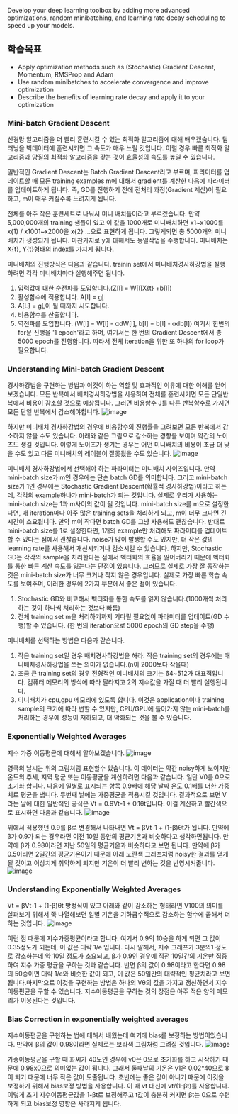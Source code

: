 Develop your deep learning toolbox by adding more advanced optimizations, random minibatching, and learning rate decay scheduling to speed up your models.

## 학습목표
- Apply optimization methods such as (Stochastic) Gradient Descent, Momentum, RMSProp and Adam
- Use random minibatches to accelerate convergence and improve optimization
- Describe the benefits of learning rate decay and apply it to your optimization

### Mini-batch Gradient Descent
신경망 알고리즘을 더 빨리 훈련시킬 수 있는 최적화 알고리즘에 대해 배우겠습니다. 딥러닝을 빅데이터에 훈련시키면 그 속도가 매우 느릴 것입니다. 이럴 경우 빠른 최적화 알고리즘과 양질의 최적화 알고리즘을 갖는 것이 효율성의 속도를 높일 수 있습니다.

일반적인 Gradient Descent는 Batch Gradient Descent라고 부르며, 파라미터를 업데이트할 때 모든 training examples m에 대해서 gradient를 계산한 다음에 파라미터를 업데이트하게 됩니다. 즉, GD를 진행하기 전에 전처리 과정(Gradient 계산)이 필요하고, m이 매우 커질수록 느려지게 됩니다.

전체를 아주 작은 훈련세트로 나눠서 미니 배치들이라고 부르겠습니다. 만약 5,000,000개의 training 샘플이 있고 이 값을 1000개로 미니배치하면 x1~x1000를 x{1} / x1001~x2000을 x{2} ...으로 표현하게 됩니다. 그렇게되면 총 5000개의 미니배치가 생성되게 됩니다. 마찬가지로 y에 대해서도 동일작업을 수행합니다. 미니배치는 X{t}, Y{t}형태의 index를 가지게 됩니다.

미니배치의 진행방식은 다음과 같습니다. trainin set에서 미니배치경사하강볍을 실행하려면 각각 미니배치마다 실행해주면 됩니다.
1. 입력값에 대한 순전파를 도입합니다.(Z[l] = W[l]X{t} +b[l])
2. 활성함수에 적용합니다. A[l] = g[l](Z[l])
3. A[L] = g[L](Z[L])이 될 때까지 시도합니다.
4. 비용함수를 산출합니다.
5. 역전파를 도입합니다. (W[l] = W[l] - αdW[l], b[l] = b[l] - αdb[l])
여기서 한번의 for문 진행을 '1 epoch'라고 하며, 여기서는 한 번의 Gradient Descent에서 총 5000 epoch를 진행합니다. 따라서 전체 iteration을 위한 또 하나의 for loop가 필요합니다.

### Understanding Mini-batch Gradient Descent
경사하강법을 구현하는 방법과 이것이 하는 역할 및 효과적인 이유에 대한 이해를 얻어보겠습니다. 모든 반복에서 배치경사하강법을 사용하여 전체를 훈련시키면 모든 단일반복에서 비용이 감소할 것으로 예상됩니다. 그러면 비용함수 J를 다른 반복함수로 가지면 모든 단일 반복에서 감소해야합니다.
![image](https://github.com/ellieso/coursera-deep-learning-specialization/assets/83899219/d3a574a3-45f7-4a03-8ccc-cbe1a867b8cd)

하지만 미니배치 경사하강법의 경우에 비용함수의 진행률을 그려보면 모든 반복에서 감소하지 않을 수도 있습니다. 아래와 같은 그림으로 감소하는 경향을 보이며 약간의 노이즈도 생길 것입니다. 이렇게 노이즈가 생기는 경우는 어떤 미니배치의 비용이 조금 더 낮을 수도 있고 다른 미니배치의 레이블이 잘못됬을 수도 있습니다.
![image](https://github.com/ellieso/coursera-deep-learning-specialization/assets/83899219/d54a73aa-44f9-4dd5-bac0-ff68b5c608f8)

미니배치 경사하강법에서 선택해야 하는 파라미터는 미니배치 사이즈입니다. 만약 mini-batch size가 m인 경우에는 단순 batch GD를 의미합니다. 그리고 mini-batch size가 1인 경우에는 Stochastic Gradient Descent(확률적 경사하강법)이라고 하는데, 각각의 example하나가 mini-batch가 되는 것입니다.
실제로 우리가 사용하는 mini-batch size는 1과 m사이의 값이 될 것입니다. mini-batch size를 m으로 설정한다면, 매 iteration마다 아주 많은 training sets을 처리하게 되고, m이 너무 크다면 긴 시간이 소요됩니다. 만약 m이 작다면 batch GD를 그냥 사용해도 괜찮습니다.
반대로 mini-batch size를 1로 설정한다면, 1개의 example만 처리해도 파라미터를 업데이트할 수 있다는 점에서 괜찮습니다. noise가 많이 발생할 수도 있지만, 더 작은 값의 learning rate를 사용해서 개선시키거나 감소시킬 수 있습니다. 하지만, Stochastic GD는 각각의 sample을 처리한다는 점에서 벡터화의 효율을 잃어버리기 때문에 벡터화를 통한 빠른 계산 속도를 잃는다는 단점이 있습니다.
그러므로 실제로 가장 잘 동작하는 것은 mini-batch size가 너무 크거나 작지 않은 경우입니다. 실제로 가장 빠른 학습 속도를 보여주며, 이러한 경우에 2가지 부분에서 좋은 점이 있습니다.
1. Stochastic GD와 비교해서 벡터화를 통한 속도를 잃지 않습니다.(1000개씩 처리하는 것이 하나씩 처리하는 것보다 빠름)
2. 전체 training set m을 처리하기까지 기다릴 필요없이 파라미터를 업데이트(GD 수행)할 수 있습니다. (한 번의 iteration으로 5000 epoch의 GD step을 수행)

미니배치를 선택하는 방법은 다음과 같습니다.
1. 작은 training set일 경우 배치경사하강법을 해라. 작은 training set의 경우에는 매니배치경사하강법을 쓰는 의미가 없습니다.(n이 2000보다 작을때)
2. 조금 큰 training set의 경우 전형적인 미니배치의 크기는 64~512가 대표적입니다. 컴퓨터 메모리의 방식에 따라 달라지고 2의 지수값을 가질 때 더 빨리 실행됩니다.
3. 미니배치가 cpu,gpu 메모리에 있도록 합니다. 이것은 application이나 training sample의 크기에 따라 변할 수 있지만, CPU/GPU에 들어가지 않는 mini-batch를 처리하는 경우에 성능이 저하되고, 더 악화되는 것을 볼 수 있습니다.

### Exponentially Weighted Averages
지수 가중 이동평균에 대해서 알아보겠습니다. 
![image](https://github.com/ellieso/coursera-deep-learning-specialization/assets/83899219/36741927-9a49-441e-bc7f-7a8cc3b95ba7)

영국의 날씨는 위의 그림처럼 표현할수 있습니다. 이 데이터는 약간 noisy하게 보이지만 온도의 추세, 지역 평균 또는 이동평균을 계산하려면 다음과 같습니다.
일단 V0를 0으로 초기화 합니다. 다음에 일별로 표시되는 항목 0.9배에 해당 날짜 온도 0.1배를 더한 가중치로 평균을 냅니다. 두번째 날에는 가중평균을 적용시킬 것입니다. 결과적으로 보면 V라는 날에 대한 일반적인 공식은 Vt = 0.9Vt-1 + 0.1θt입니다. 이걸 계산하고 빨간색으로 표시하면 다음과 같습니다.
![image](https://github.com/ellieso/coursera-deep-learning-specialization/assets/83899219/576f11c2-aaf6-47d6-affe-23342f088322)

위에서 적용했던 0.9를 β로 변경해서 나타내면 Vt = βVt-1 + (1-β)θt가 됩니다.
만약에 β가 0.9가 되는 경우라면 이전 10일 동안의 평균기온과 비슷하다고 생각하면됩니다.
만약에 β가 0.98이라면 지난 50일의 평균기온과 비슷하다고 보면 됩니다.
만약에 β가 0.5이리면 2일간의 평균기온이기 때문에 아래 노란색 그래프처럼 noisy한 결과를 얻게 될 것이고 이상치게 취약하게 되지만 기온이 더 빨리 변하는 것을 반영시켜줍니다.
![image](https://github.com/ellieso/coursera-deep-learning-specialization/assets/83899219/3181a889-188f-4acb-9a6f-8249aa79995f)

### Understanding Exponentially Weighted Averages
 Vt = βVt-1 + (1-β)θt 방정식이 있고 아래와 같이 감소하는 형태라면 V100의 의미를 살펴보기 위해서 쭉 나열해보면 일별 기온을 기하급수적으로 감소하는 함수에 곱해서 더하는 것입니다.
 ![image](https://github.com/ellieso/coursera-deep-learning-specialization/assets/83899219/4a78d66f-5ab2-47c8-91a5-422d9d037972)

이런 점 때문에 지수가중평균이라고 합니다. 여기서 0.9의 10승을 하게 되면 그 값이 0.35정도가 되는데, 이 값은 대략 1/e​ 입니다. 다시 말해서, 지수 그래프가 3분의1 정도로 감소하는데 약 10일 정도가 소요되고, β가 0.9인 경우에 직전 10일간의 기온만 집중하여 지수 가중 평균을 구하는 것과 같습니다.
반면 β의 값이 0.98이라고 한다면 0.98의 50승이면 대략 1/e​와 비슷한 값이 되고, 이 값은 50일간의 대략적인 평균치라고 보면 됩니다.
​마지막으로 이것을 구현하는 방법은 하나의 Vθ의 값을 가지고 갱신하면서 지수이동편균을 구할 수 있습니다. 지수이동평균을 구하는 것의 장점은 아주 적은 양의 메모리가 이용된다는 것입니다.

### Bias Correction in exponentially weighted averages
지수이동편균을 구현하는 법에 대해서 배웠는데 여기에 bias를 보정하는 방법이있습니다.
만약에 β의 값이 0.98이라면 실제로는 보라색 그림처럼 그려질 것입니다.
![image](https://github.com/ellieso/coursera-deep-learning-specialization/assets/83899219/337cbcbd-dff9-4640-9e4a-d0e3fa4444a8)

가중이동평균을 구할 때 화씨가 40도인 경우에 v0은 0으로 초기화를 하고 시작하기 때문에 0.98x0으로 의미없는 값이 됩니다. 그래서 둘째날의 기온은 v1은 0.02*40으로 8이 되기 때문에 너무 작은 값이 도출됩니다. 초반에는 좋은 값이 아니기 때문에 이것을 보정하기 위해서 bias보정 방법을 사용합니다. 이 때 vt 대신에 vt/(1-βt)를 사용합니다.
이렇게 초기 지수이동평균값을 1-βt로 보정해주고 t값이 충분히 커지면 βt는 0으로 수렴하게 되고 bias보정 영향은 사라지게 됩니다.
